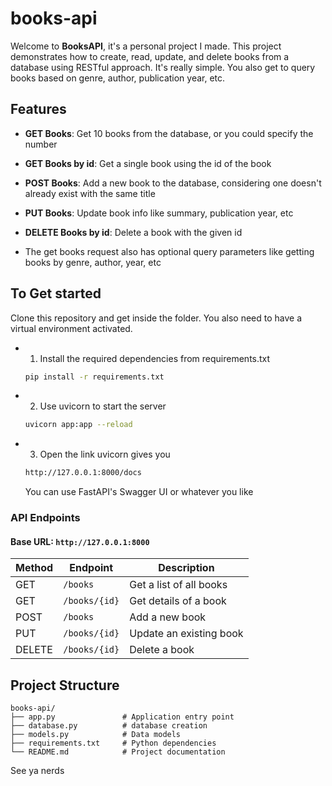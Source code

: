 # books-api

Welcome to **BooksAPI**, it's a personal project I made. This project demonstrates how to create, read, update, and delete books from a database using RESTful approach. It's really simple. You also get to query books based on genre, author, publication year, etc.


## Features

- **GET Books**: Get 10 books from the database, or you could specify the number
- **GET Books by id**: Get a single book using the id of the book
- **POST Books**: Add a new book to the database, considering one doesn't already exist with the same title
- **PUT Books**: Update book info like summary, publication year, etc
- **DELETE Books by id**: Delete a book with the given id

- The get books request also has optional query parameters like getting books by genre, author, year, etc

## To Get started

Clone this repository and get inside the folder. You also need to have a virtual environment activated.

- 1. Install the required dependencies from requirements.txt
  ```bash
  pip install -r requirements.txt
  ```
- 2. Use uvicorn to start the server
  ```bash
  uvicorn app:app --reload
  ```
- 3. Open the link uvicorn gives you
  ```bash
  http://127.0.0.1:8000/docs
  ```
  You can use FastAPI's Swagger UI or whatever you like


### API Endpoints

#### Base URL: `http://127.0.0.1:8000`

| Method | Endpoint         | Description              |
|--------|------------------|--------------------------|
| GET    | `/books`         | Get a list of all books  |
| GET    | `/books/{id}`    | Get details of a book    |
| POST   | `/books`         | Add a new book           |
| PUT    | `/books/{id}`    | Update an existing book  |
| DELETE | `/books/{id}`    | Delete a book            |

## Project Structure

```
books-api/
├── app.py               # Application entry point
├── database.py          # database creation
├── models.py            # Data models
├── requirements.txt     # Python dependencies
└── README.md            # Project documentation
```

See ya nerds